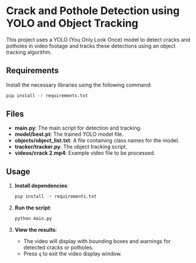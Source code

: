 # Crack and Pothole Detection using YOLO and Object Tracking

This project uses a YOLO (You Only Look Once) model to detect cracks and potholes in video footage and tracks these detections using an object tracking algorithm.

## Requirements

Install the necessary libraries using the following command:

```bash
pip install -r requirements.txt
```

## Files

- **main.py**: The main script for detection and tracking.
- **model/best.pt**: The trained YOLO model file.
- **objects/object_list.txt**: A file containing class names for the model.
- **tracker/tracker.py**: The object tracking script.
- **videos/crack 2.mp4**: Example video file to be processed.

## Usage

1. **Install dependencies**:
    ```bash
    pip install -r requirements.txt
    ```

2. **Run the script**:
    ```bash
    python main.py
    ```

3. **View the results**:
    - The video will display with bounding boxes and warnings for detected cracks or potholes.
    - Press `q` to exit the video display window.

